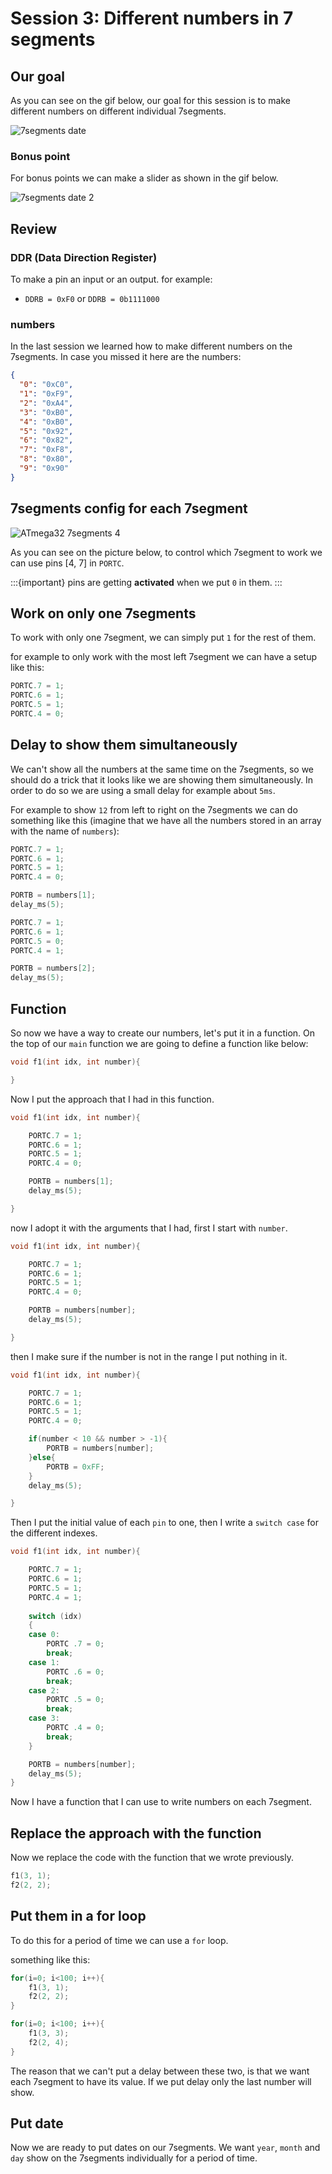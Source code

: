 # Session 3: Different numbers in 7 segments

## Our goal

As you can see on the gif below, our goal for this session
is to make different numbers on different individual 7segments.

![7segments date](figures/7segments_date.gif)

### Bonus point

For bonus points we can make a slider as shown in the
gif below.

![7segments date 2](figures/7segments_date_2.gif)

## Review

### DDR (Data Direction Register)

To make a pin an input or an output.
for example:

* `DDRB = 0xF0` or `DDRB = 0b1111000`

### numbers

In the last session we learned how to make different
numbers on the 7segments.
In case you missed it here are the numbers:

```json
{
  "0": "0xC0",
  "1": "0xF9",
  "2": "0xA4",
  "3": "0xB0",
  "4": "0xB0",
  "5": "0x92",
  "6": "0x82",
  "7": "0xF8",
  "8": "0x80",
  "9": "0x90"
}

```

## 7segments config for each 7segment

![ATmega32 7segments 4](figures/atmega32_7segments_4.jpg)

As you can see on the picture below, to control which
7segment to work we can use pins [4, 7] in `PORTC`.

:::{important}
pins are
getting **activated** when we put `0`
in them.
:::

## Work on only one 7segments

To work with only one 7segment, we can simply
put `1` for the rest of them.

for example to only work with the most left
7segment we can have a setup like this:

```c
PORTC.7 = 1;
PORTC.6 = 1;
PORTC.5 = 1;
PORTC.4 = 0;
```

## Delay to show them simultaneously

We can't show all the numbers at the same time on the
7segments, so we should do a trick that it looks like
we are showing them simultaneously.
In order to do so we are using a small delay
for example about `5ms`.

For example to show `12` from left to right on
the 7segments we can do something like this
(imagine that we have all the numbers stored in an
array with the name of `numbers`):

```c
PORTC.7 = 1;
PORTC.6 = 1;
PORTC.5 = 1;
PORTC.4 = 0;

PORTB = numbers[1];
delay_ms(5);

PORTC.7 = 1;
PORTC.6 = 1;
PORTC.5 = 0;
PORTC.4 = 1;

PORTB = numbers[2];
delay_ms(5);

```

## Function

So now we have a way to create our numbers, let's put
it in a function.
On the top of our `main` function we are going to define
a function like below:

```c
void f1(int idx, int number){

}
```

Now I put the approach that I had in this function.

```c
void f1(int idx, int number){

    PORTC.7 = 1;
    PORTC.6 = 1;
    PORTC.5 = 1;
    PORTC.4 = 0;

    PORTB = numbers[1];
    delay_ms(5);

}
```

now I adopt it with the arguments that I had,
first I start with `number`.

```c
void f1(int idx, int number){

    PORTC.7 = 1;
    PORTC.6 = 1;
    PORTC.5 = 1;
    PORTC.4 = 0;

    PORTB = numbers[number];
    delay_ms(5);

}
```

then I make sure if the number is not in the range
I put nothing in it.

```c
void f1(int idx, int number){

    PORTC.7 = 1;
    PORTC.6 = 1;
    PORTC.5 = 1;
    PORTC.4 = 0;

    if(number < 10 && number > -1){
        PORTB = numbers[number];
    }else{
        PORTB = 0xFF;
    }
    delay_ms(5);

}
```

Then I put the initial value of each `pin` to one, then I
write a `switch case` for the different indexes.

```c
void f1(int idx, int number){

    PORTC.7 = 1;
    PORTC.6 = 1;
    PORTC.5 = 1;
    PORTC.4 = 1;
    
    switch (idx)
    {
    case 0:
        PORTC .7 = 0;
        break;
    case 1:
        PORTC .6 = 0;
        break;
    case 2:
        PORTC .5 = 0;
        break;
    case 3:
        PORTC .4 = 0;
        break;
    }

    PORTB = numbers[number];
    delay_ms(5);
}
```

Now I have a function that I can use to write numbers
on each 7segment.

## Replace the approach with the function

Now we replace the code with the function that we wrote
previously.


```c
f1(3, 1);
f2(2, 2);

```

## Put them in a for loop

To do this for a period of time we can use a `for` loop.

something like this:

```c
for(i=0; i<100; i++){
    f1(3, 1);
    f2(2, 2);
}

for(i=0; i<100; i++){
    f1(3, 3);
    f2(2, 4);
}
```

The reason that we can't put a delay between these two,
is that we want each 7segment to have its value.
If we put delay only the last number will show.

## Put date

Now we are ready to put dates on our 7segments.
We want `year`, `month` and `day` show on the 7segments
individually for a period of time.

